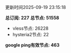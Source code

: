 更新时间2025-09-19 23:15:18

**总订阅: 227**
**总节点: 51558**
- vless节点: 26228
- hysteria2节点: 22

**google ping有效节点: 463**
